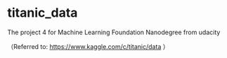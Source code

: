 # titanic_data
The project 4 for Machine Learning Foundation Nanodegree from udacity

（Referred to: https://www.kaggle.com/c/titanic/data ）

